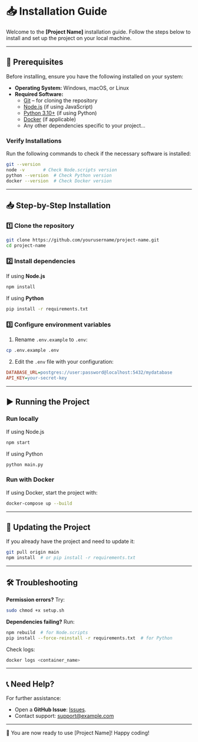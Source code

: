 # 📥 Installation Guide

Welcome to the **[Project Name]** installation guide. Follow the steps below to install and set up the project on your local machine.

---

## 📌 Prerequisites
Before installing, ensure you have the following installed on your system:

- **Operating System:** Windows, macOS, or Linux
- **Required Software:**
    - [Git](https://git-scm.com/downloads) – for cloning the repository
    - [Node.js](https://nodejs.org/) (if using JavaScript)
    - [Python 3.10+](https://www.python.org/) (if using Python)
    - [Docker](https://www.docker.com/) (if applicable)
    - Any other dependencies specific to your project...

### **Verify Installations**
Run the following commands to check if the necessary software is installed:
```sh
git --version
node -v       # Check Node.scripts version
python --version  # Check Python version
docker --version  # Check Docker version
```

---

## 📥 Step-by-Step Installation

### 1️⃣ Clone the repository
```sh
git clone https://github.com/yourusername/project-name.git
cd project-name
```

### 2️⃣ Install dependencies
If using **Node.js**
```sh
npm install
```

If using **Python**
```sh
pip install -r requirements.txt
```

### 3️⃣ Configure environment variables
1. Rename `.env.example` to `.env`:
```sh
cp .env.example .env
```

2. Edit the `.env` file with your configuration:
```ini
DATABASE_URL=postgres://user:password@localhost:5432/mydatabase
API_KEY=your-secret-key
```

---

## ▶️ Running the Project

### Run locally
If using Node.js
```sh
npm start
```

If using Python
```sh
python main.py
```

### Run with Docker
If using Docker, start the project with:
```sh
docker-compose up --build
```

---

## 🔄 Updating the Project
If you already have the project and need to update it:
```sh
git pull origin main
npm install  # or pip install -r requirements.txt
```

---

## 🛠 Troubleshooting
**Permission errors?** Try:
```sh
sudo chmod +x setup.sh
```

**Dependencies failing?** Run:
```sh
npm rebuild  # for Node.scripts
pip install --force-reinstall -r requirements.txt  # for Python
```

Check logs:
```sh
docker logs <container_name>
```

---

## 📞 Need Help?
For further assistance:
- Open a **GitHub Issue**: [Issues](https://github.com/kdsn/project-template/issues).
- Contact support: <support@example.com>

---

🚀 You are now ready to use [Project Name]! Happy coding!